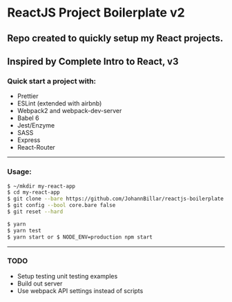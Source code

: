 # ReactJS Project Boilerplate v2
## Repo created to quickly setup my React projects.
## Inspired by Complete Intro to React, v3
 
### Quick start a project with:
* Prettier
* ESLint (extended with airbnb)
* Webpack2 and webpack-dev-server
* Babel 6
* Jest/Enzyme
* SASS
* Express
* React-Router

___
### Usage:
```sh
$ ~/mkdir my-react-app
$ cd my-react-app
$ git clone --bare https://github.com/JohannBillar/reactjs-boilerplate.git .git
$ git config --bool core.bare false
$ git reset --hard

$ yarn
$ yarn test
$ yarn start or $ NODE_ENV=production npm start
```
___
### TODO
- Setup testing unit testing examples
- Build out server
- Use webpack API settings instead of scripts
